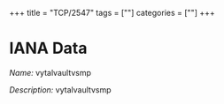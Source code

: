 +++
title = "TCP/2547"
tags = [""]
categories = [""]
+++

# IANA Data

_Name:_ vytalvaultvsmp

_Description:_ vytalvaultvsmp

